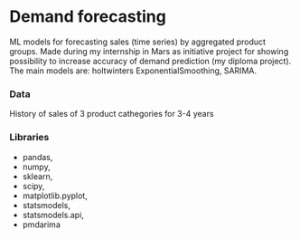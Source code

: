 # Demand forecasting
ML models for forecasting sales (time series) by aggregated product groups. Made during my internship in Mars as initiative project for showing possibility to increase accuracy of demand prediction (my diploma project). The main models are: holtwinters ExponentialSmoothing, SARIMA.

### Data
History of sales of 3 product cathegories for 3-4 years


### Libraries
- pandas,
- numpy,
- sklearn,
- scipy,
- matplotlib.pyplot,
- statsmodels,
- statsmodels.api,
- pmdarima
